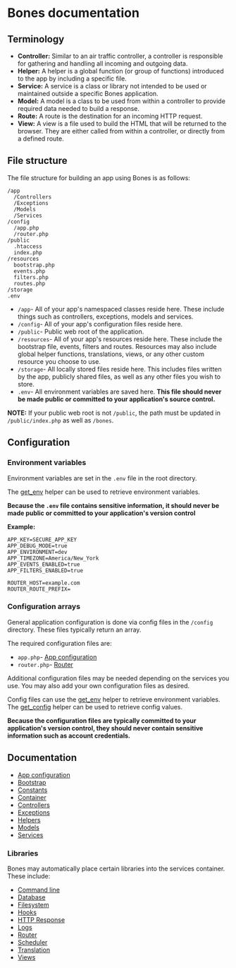 # Bones documentation

## Terminology

- **Controller:** Similar to an air traffic controller, a controller is responsible for gathering and handling all incoming and outgoing
data.
- **Helper:** A helper is a global function (or group of functions) introduced to the app by including a specific file.
- **Service:** A service is a class or library not intended to be used or maintained outside a specific Bones application.
- **Model:** A model is a class to be used from within a controller to provide required data needed to build a response.
- **Route:** A route is the destination for an incoming HTTP request.
- **View:** A view is a file used to build the HTML that will be returned to the browser. They are either called from within a controller, or directly from a defined route.

## File structure

The file structure for building an app using Bones is as follows:

```
/app
  /Controllers
  /Exceptions
  /Models
  /Services
/config
  /app.php
  /router.php
/public
  .htaccess
  index.php
/resources
  bootstrap.php
  events.php
  filters.php
  routes.php
/storage
.env
```

- `/app`- All of your app's namespaced classes reside here. These include things such as controllers, exceptions, models and services.
- `/config`- All of your app's configuration files reside here.
- `/public`- Public web root of the application. 
- `/resources`- All of your app's resources reside here. These include the bootstrap file, events, filters and routes. Resources may also include global helper functions, translations, views, or any other custom resource you choose to use.
- `/storage`- All locally stored files reside here. This includes files written by the app, publicly shared files, as well as any other files you wish to store. 
- `.env`- All environment variables are saved here. **This file should never be made public or committed to your application's source control.**

**NOTE:** If your public web root is not `/public`, the path must be updated in `/public/index.php` as well as `/bones`.

## Configuration

### Environment variables

Environment variables are set in the `.env` file in the root directory. 

The [get_env](helpers.md#get_env) helper can be used to retrieve environment variables.

**Because the `.env` file contains sensitive information, 
it should never be made public or committed to your application's version control**

**Example:**

```
APP_KEY=SECURE_APP_KEY
APP_DEBUG_MODE=true
APP_ENVIRONMENT=dev
APP_TIMEZONE=America/New_York
APP_EVENTS_ENABLED=true
APP_FILTERS_ENABLED=true

ROUTER_HOST=example.com
ROUTER_ROUTE_PREFIX=
```

### Configuration arrays

General application configuration is done via config files in the `/config` directory.
These files typically return an array.

The required configuration files are:
 
- `app.php`- [App configuration](app.md)
- `router.php`- [Router](libraries/router.md)

Additional configuration files may be needed depending on the services you use.
You may also add your own configuration files as desired.

Config files can use the [get_env](helpers.md#get_env) helper to retrieve environment variables.
The [get_config](helpers.md#get_config) helper can be used to retrieve config values.

**Because the configuration files are typically committed to your application's version control, they should never contain sensitive information such as account credentials.**

## Documentation

- [App configuration](app.md)
- [Bootstrap](bootstrap.md)
- [Constants](constants.md)
- [Container](container.md)
- [Controllers](controllers.md)
- [Exceptions](exceptions.md)
- [Helpers](helpers.md)
- [Models](models.md)
- [Services](services.md)

### Libraries

Bones may automatically place certain libraries into the services container.
These include:

- [Command line](libraries/cli.md)
- [Database](libraries/database.md)
- [Filesystem](libraries/filesystem.md)
- [Hooks](libraries/hooks.md)
- [HTTP Response](libraries/http-response.md)
- [Logs](libraries/logs.md)
- [Router](libraries/router.md)
- [Scheduler](libraries/scheduler.md)
- [Translation](libraries/translation.md)
- [Views](libraries/views.md)
